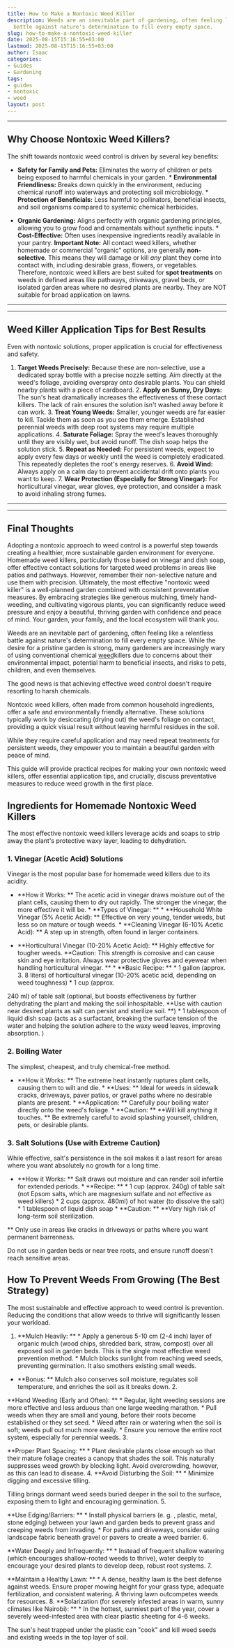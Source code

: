```yaml
---
title: How to Make a Nontoxic Weed Killer
description: Weeds are an inevitable part of gardening, often feeling like a relentless
  battle against nature's determination to fill every empty space.
slug: how-to-make-a-nontoxic-weed-killer
date: 2025-08-15T15:16:55+03:00
lastmod: 2025-08-15T15:16:55+03:00
author: Isaac
categories:
- Guides
- Gardening
tags:
- guides
- nontoxic
- weed
layout: post
---
```

---

## Why Choose Nontoxic Weed Killers?
The shift towards nontoxic weed control is driven by several key benefits:

* **Safety for Family and Pets:** Eliminates the worry of children or pets being exposed to harmful chemicals in your garden. * **Environmental Friendliness:** Breaks down quickly in the environment, reducing chemical runoff into waterways and protecting soil microbiology. * **Protection of Beneficials:** Less harmful to pollinators, beneficial insects, and soil organisms compared to systemic chemical herbicides.

* **Organic Gardening:** Aligns perfectly with organic gardening principles, allowing you to grow food and ornamentals without synthetic inputs. * **Cost-Effective:** Often uses inexpensive ingredients readily available in your pantry.
**Important Note:** All contact weed killers, whether homemade or commercial "organic" options, are generally **non-selective**. This means they will damage or kill *any* plant they come into contact with, including desirable grass, flowers, or vegetables. Therefore, nontoxic weed killers are best suited for **spot treatments** on weeds in defined areas like pathways, driveways, gravel beds, or isolated garden areas where no desired plants are nearby.
They are NOT suitable for broad application on lawns.
---
---

## Weed Killer Application Tips for Best Results
Even with nontoxic solutions, proper application is crucial for effectiveness and safety.
1. **Target Weeds Precisely:** Because these are non-selective, use a dedicated spray bottle with a precise nozzle setting. Aim directly at the weed's foliage, avoiding overspray onto desirable plants. You can shield nearby plants with a piece of cardboard. 2. **Apply on Sunny, Dry Days:** The sun's heat dramatically increases the effectiveness of these contact killers. The lack of rain ensures the solution isn't washed away before it can work. 3.
**Treat Young Weeds:** Smaller, younger weeds are far easier to kill. Tackle them as soon as you see them emerge. Established perennial weeds with deep root systems may require multiple applications. 4. **Saturate Foliage:** Spray the weed's leaves thoroughly until they are visibly wet, but avoid runoff. The dish soap helps the solution stick. 5. **Repeat as Needed:** For persistent weeds, expect to apply every few days or weekly until the weed is completely eradicated.
This repeatedly depletes the root's energy reserves. 6. **Avoid Wind:** Always apply on a calm day to prevent accidental drift onto plants you want to keep. 7. **Wear Protection (Especially for Strong Vinegar):** For horticultural vinegar, wear gloves, eye protection, and consider a mask to avoid inhaling strong fumes.
---
---

## Final Thoughts
Adopting a nontoxic approach to weed control is a powerful step towards creating a healthier, more sustainable garden environment for everyone. Homemade weed killers, particularly those based on vinegar and dish soap, offer effective contact solutions for targeted weed problems in areas like patios and pathways. However, remember their non-selective nature and use them with precision.
Ultimately, the most effective "nontoxic weed killer" is a well-planned garden combined with consistent preventative measures. By embracing strategies like generous mulching, timely hand-weeding, and cultivating vigorous plants, you can significantly reduce weed pressure and enjoy a beautiful, thriving garden with confidence and peace of mind. Your garden, your family, and the local ecosystem will thank you.

Weeds are an inevitable part of gardening, often feeling like a relentless battle against nature's determination to fill every empty space. While the desire for a pristine garden is strong, many gardeners are increasingly wary of using conventional chemical [weed](https://pestpolicy.com/how-to-make-natural-weed-killer/)killers due to concerns about their environmental impact, potential harm to beneficial insects, and risks to pets, children, and even themselves.

The good news is that achieving effective weed control doesn't require resorting to harsh chemicals.

Nontoxic weed killers, often made from common household ingredients, offer a safe and environmentally friendly alternative. These solutions typically work by desiccating (drying out) the weed's foliage on contact, providing a quick visual result without leaving harmful residues in the soil.

While they require careful application and may need repeat treatments for persistent weeds, they empower you to maintain a beautiful garden with peace of mind.

This guide will provide practical recipes for making your own nontoxic weed killers, offer essential application tips, and crucially, discuss preventative measures to reduce weed growth in the first place.

##  Ingredients for Homemade Nontoxic Weed Killers

The most effective nontoxic weed killers leverage acids and soaps to strip away the plant's protective waxy layer, leading to dehydration.

###  1. Vinegar (Acetic Acid) Solutions

Vinegar is the most popular base for homemade weed killers due to its acidity.

* **How it Works: ** The acetic acid in vinegar draws moisture out of the plant cells, causing them to dry out rapidly. The stronger the vinegar, the more effective it will be. * **Types of Vinegar: ** * **Household White Vinegar (5% Acetic Acid): ** Effective on very young, tender weeds, but less so on mature or tough weeds. * **Cleaning Vinegar (6-10% Acetic Acid): ** A step up in strength, often found in larger containers.

* **Horticultural Vinegar (10-20% Acetic Acid): ** Highly effective for tougher weeds. **Caution: This strength is corrosive and can cause skin and eye irritation. Always wear protective gloves and eyewear when handling horticultural vinegar. ** * **Basic Recipe: ** * 1 gallon (approx. 3. 8 liters) of horticultural vinegar (10-20% acetic acid, depending on weed toughness) * 1 cup (approx.

240 ml) of table salt (optional, but boosts effectiveness by further dehydrating the plant and making the soil inhospitable. **Use with caution near desired plants as salt can persist and sterilize soil. **) * 1 tablespoon of liquid dish soap (acts as a surfactant, breaking the surface tension of the water and helping the solution adhere to the waxy weed leaves, improving absorption. )

###  2. Boiling Water

The simplest, cheapest, and truly chemical-free method.

* **How it Works: ** The extreme heat instantly ruptures plant cells, causing them to wilt and die. * **Uses: ** Ideal for weeds in sidewalk cracks, driveways, paver patios, or gravel paths where no desirable plants are present. * **Application: ** Carefully pour boiling water directly onto the weed's foliage. * **Caution: ** **Will kill anything it touches. ** Be extremely careful to avoid splashing yourself, children, pets, or desirable plants.

###  3. Salt Solutions (Use with Extreme Caution)

While effective, salt's persistence in the soil makes it a last resort for areas where you want absolutely no growth for a long time.

* **How it Works: ** Salt draws out moisture and can render soil infertile for extended periods. * **Recipe: ** * 1 cup (approx. 240g) of table salt (not Epsom salts, which are magnesium sulfate and not effective as weed killers) * 2 cups (approx. 480ml) of hot water (to dissolve the salt) * 1 tablespoon of liquid dish soap * **Caution: ** **Very high risk of long-term soil sterilization.

** Only use in areas like cracks in driveways or paths where you want permanent barrenness.

Do not use in garden beds or near tree roots, and ensure runoff doesn't reach sensitive areas.

##  How To Prevent Weeds From Growing (The Best Strategy)

The most sustainable and effective approach to weed control is prevention. Reducing the conditions that allow weeds to thrive will significantly lessen your workload.

1. **Mulch Heavily: ** * Apply a generous 5-10 cm (2-4 inch) layer of organic mulch (wood chips, shredded bark, straw, compost) over all exposed soil in garden beds. This is the single most effective weed prevention method. * Mulch blocks sunlight from reaching weed seeds, preventing germination. It also smothers existing small weeds.

* **Bonus: ** Mulch also conserves soil moisture, regulates soil temperature, and enriches the soil as it breaks down. 2.

**Hand Weeding (Early and Often): ** * Regular, light weeding sessions are more effective and less arduous than one large weeding marathon. * Pull weeds when they are small and young, before their roots become established or they set seed. * Weed after rain or watering when the soil is soft; weeds pull out much more easily. * Ensure you remove the entire root system, especially for perennial weeds. 3.

**Proper Plant Spacing: ** * Plant desirable plants close enough so that their mature foliage creates a canopy that shades the soil. This naturally suppresses weed growth by blocking light. Avoid overcrowding, however, as this can lead to disease. 4. **Avoid Disturbing the Soil: ** * Minimize digging and excessive tilling.

Tilling brings dormant weed seeds buried deeper in the soil to the surface, exposing them to light and encouraging germination. 5.

**Use Edging/Barriers: ** * Install physical barriers (e. g. , plastic, metal, stone edging) between your lawn and garden beds to prevent grass and creeping weeds from invading. * For paths and driveways, consider using landscape fabric beneath gravel or pavers to create a weed barrier. 6.

**Water Deeply and Infrequently: ** * Instead of frequent shallow watering (which encourages shallow-rooted weeds to thrive), water deeply to encourage your desired plants to develop deep, robust root systems. 7.

**Maintain a Healthy Lawn: ** * A dense, healthy lawn is the best defense against weeds. Ensure proper mowing height for your grass type, adequate fertilization, and consistent watering. A thriving lawn outcompetes weeds for resources. 8. **Solarization (for severely infested areas in warm, sunny climates like Nairobi): ** * In the hottest, sunniest part of the year, cover a severely weed-infested area with clear plastic sheeting for 4-6 weeks.

The sun's heat trapped under the plastic can "cook" and kill weed seeds and existing weeds in the top layer of soil.
